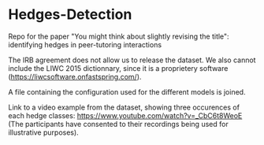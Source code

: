 # Hedges-Detection

Repo for the paper "You might think about slightly revising the title": identifying hedges in peer-tutoring interactions

The IRB agreement does not allow us to release the dataset. We also cannot include the LIWC 2015 dictionnary, since it is a proprietery software (https://liwcsoftware.onfastspring.com/). 

A file containing the configuration used for the different models is joined. 

Link to a video example from the dataset, showing three occurences of each hedge classes: https://www.youtube.com/watch?v=_CbC6t8WeoE (The participants have consented to their recordings being used for illustrative purposes).
